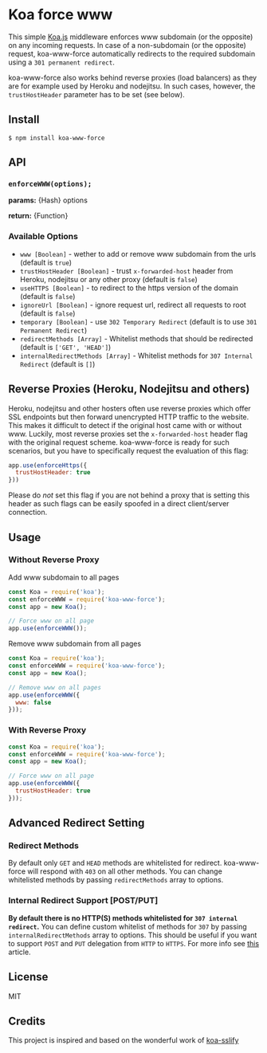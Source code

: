 # Koa force www

This simple [Koa.js](http://koajs.com/) middleware enforces www subdomain (or the opposite) on any incoming requests.
In case of a non-subdomain (or the opposite) request, koa-www-force automatically redirects to the required subdomain using a `301 permanent redirect`.

koa-www-force also works behind reverse proxies (load balancers) as they are for example used by Heroku and nodejitsu.
In such cases, however, the `trustHostHeader` parameter has to be set (see below).

## Install
```
$ npm install koa-www-force
```

## API

### `enforceWWW(options);`
**params:** {Hash} options

**return:** {Function}

### Available Options
*   `www [Boolean]` - wether to add or remove www subdomain from the urls (default is `true`)
*   `trustHostHeader [Boolean]` - trust `x-forwarded-host` header from Heroku, nodejitsu or any other proxy (default is `false`)
*   `useHTTPS [Boolean]` - to redirect to the https version of the domain (default is `false`)
*   `ignoreUrl [Boolean]` - ignore request url, redirect all requests to root (default is `false`)
*   `temporary [Boolean]` - use `302 Temporary Redirect` (default is to use `301 Permanent Redirect`)
*   `redirectMethods [Array]` - Whitelist methods that should be redirected (default is `['GET', 'HEAD']`)
*   `internalRedirectMethods [Array]` - Whitelist methods for `307 Internal Redirect` (default is `[]`)

## Reverse Proxies (Heroku, Nodejitsu and others)

Heroku, nodejitsu and other hosters often use reverse proxies which offer SSL endpoints but then forward unencrypted HTTP traffic to the website. This makes it difficult to detect if the original host came with or without www. Luckily, most reverse proxies set the `x-forwarded-host` header flag with the original request scheme. koa-www-force is ready for such scenarios, but you have to specifically request the evaluation of this flag:

```javascript
app.use(enforceHttps({
  trustHostHeader: true
}))
```

Please do *not* set this flag if you are not behind a proxy that is setting this header as such flags can be easily spoofed in a direct client/server connection.

## Usage

### Without Reverse Proxy

Add www subdomain to all pages

```javascript
const Koa = require('koa');
const enforceWWW = require('koa-www-force');
const app = new Koa();

// Force www on all page
app.use(enforceWWW());
```

Remove www subdomain from all pages

```javascript
const Koa = require('koa');
const enforceWWW = require('koa-www-force');
const app = new Koa();

// Remove www on all pages
app.use(enforceWWW({
  www: false
}));
```

### With Reverse Proxy
```javascript
const Koa = require('koa');
const enforceWWW = require('koa-www-force');
const app = new Koa();

// Force www on all page
app.use(enforceWWW({
  trustHostHeader: true
}));
```

## Advanced Redirect Setting

### Redirect Methods
By default only `GET` and `HEAD` methods are whitelisted for redirect.
koa-www-force will respond with `403` on all other methods.
You can change whitelisted methods by passing `redirectMethods` array to options.

### Internal Redirect Support \[POST/PUT\]
**By default there is no HTTP(S) methods whitelisted for `307 internal redirect`.**
You can define custom whitelist of methods for `307` by passing `internalRedirectMethods` array to options.
This should be useful if you want to support `POST` and `PUT` delegation from `HTTP` to `HTTPS`.
For more info see [this](http://www.checkupdown.com/status/E307.html) article.

## License
MIT

## Credits
This project is inspired and based on the wonderful work of [koa-sslify](https://github.com/turboMaCk/koa-sslify)
